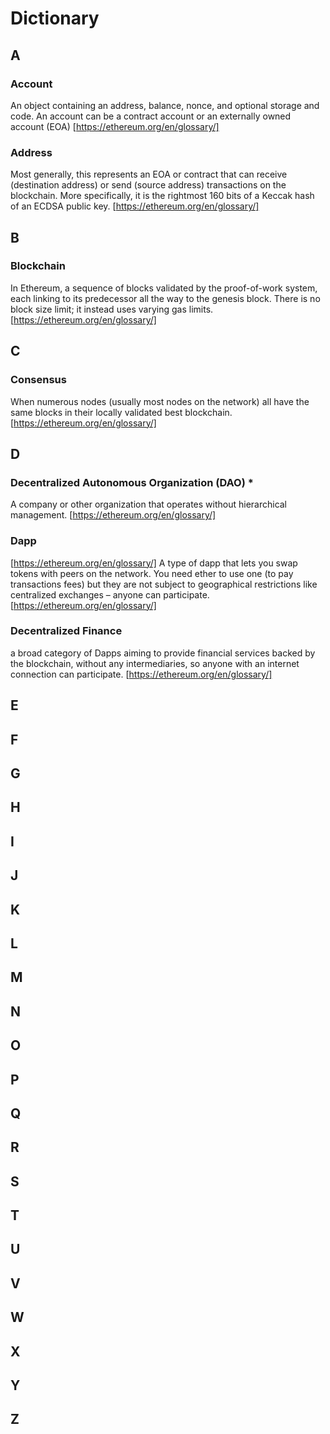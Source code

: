 # Dictionary

## A

### Account
An object containing an address, balance, nonce, and optional storage and code. An account can be a contract account or an externally owned account (EOA)
[https://ethereum.org/en/glossary/]

### Address
Most generally, this represents an EOA or contract that can receive (destination address) or send (source address) transactions on the blockchain. More specifically, it is the rightmost 160 bits of a Keccak hash of an ECDSA public key.
[https://ethereum.org/en/glossary/]


## B

### Blockchain
In Ethereum, a sequence of blocks validated by the proof-of-work system, each linking to its predecessor all the way to the genesis block. There is no block size limit; it instead uses varying gas limits.
[https://ethereum.org/en/glossary/]

## C

### Consensus
When numerous nodes (usually most nodes on the network) all have the same blocks in their locally validated best blockchain. 
[https://ethereum.org/en/glossary/]



## D

### Decentralized Autonomous Organization (DAO)	*
A company or other organization that operates without hierarchical management. 
[https://ethereum.org/en/glossary/]

### Dapp
[https://ethereum.org/en/glossary/]
A type of dapp that lets you swap tokens with peers on the network. You need ether to use one (to pay transactions fees) but they are not subject to geographical restrictions like centralized exchanges – anyone can participate.
[https://ethereum.org/en/glossary/]

### Decentralized Finance
a broad category of Dapps aiming to provide financial services backed by the blockchain, without any intermediaries, so anyone with an internet connection can participate.
[https://ethereum.org/en/glossary/]

## E

## F

## G

## H

## I

## J

## K

## L

## M

## N

## O

## P

## Q

## R

## S

## T

## U

## V

## W

## X

## Y

## Z
